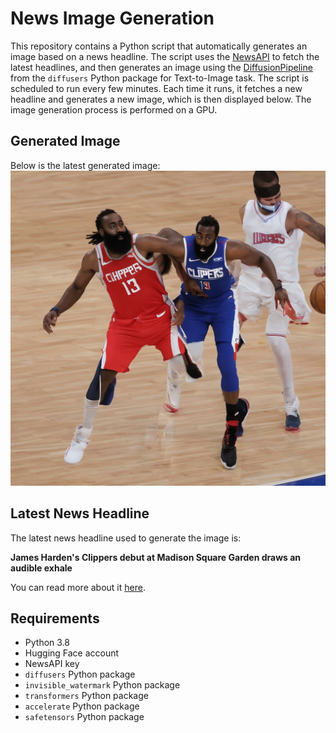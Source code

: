 # News Image Generation
This repository contains a Python script that automatically generates an image based on a news headline. The script uses the [NewsAPI](https://newsapi.org/) to fetch the latest headlines, and then generates an image using the [DiffusionPipeline](https://github.com/huggingface/diffusers) from the `diffusers` Python package for Text-to-Image task.
The script is scheduled to run every few minutes. Each time it runs, it fetches a new headline and generates a new image, which is then displayed below. The image generation process is performed on a GPU.

## Generated Image
Below is the latest generated image:
![Generated Image](image.png)

## Latest News Headline
The latest news headline used to generate the image is:

**James Harden's Clippers debut at Madison Square Garden draws an audible exhale**

You can read more about it [here](https://news.google.com/rss/articles/CBMicGh0dHBzOi8vd3d3LmlucXVpcmVyLmNvbS9zaXhlcnMvamFtZXMtaGFyZGVuLWNsaXBwZXJzLWRlYnV0LXNpeGVycy1rbmlja3Mtam9lbC1lbWJpaWQtdHlyZXNlLW1heGV5LTIwMjMxMTA3Lmh0bWzSAQA?oc=5).

## Requirements
- Python 3.8
- Hugging Face account
- NewsAPI key
- `diffusers` Python package
- `invisible_watermark` Python package
- `transformers` Python package
- `accelerate` Python package
- `safetensors` Python package

